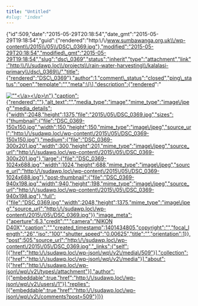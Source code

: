 ```yaml
---
title: "Untitled"
#slug: "index"
---
```


{"id":509,"date":"2015-05-29T20:18:54","date\_gmt":"2015-05-29T19:18:54","guid":{"rendered":"http:\\/\\/www.sumbawanga.org.uk\\/wp-content\\/2015\\/05\\/DSC\_0369.jpg"},"modified":"2015-05-29T20:18:54","modified\_gmt":"2015-05-29T19:18:54","slug":"dsc\_0369","status":"inherit","type":"attachment","link":"http:\\/\\/sudawp.loc\\/projects\\/rain-water-harvesting\\/kalalasi-primary\\/dsc\_0369\\/","title":{"rendered":"DSC\_0369"},"author":1,"comment\_status":"closed","ping\_status":"open","template":"","meta":\[\],"description":{"rendered":"

[![\"\"](\"http:\/\/sudawp.loc\/wp-content\/2015\/05\/DSC_0369-300x201.jpg\")<\\/a><\\/p>\\n"},"caption":{"rendered":""},"alt\_text":"","media\_type":"image","mime\_type":"image\\/jpeg","media\_details":{"width":2048,"height":1375,"file":"2015\\/05\\/DSC\_0369.jpg","sizes":{"thumbnail":{"file":"DSC\_0369-150x150.jpg","width":150,"height":150,"mime\_type":"image\\/jpeg","source\_url":"http:\\/\\/sudawp.loc\\/wp-content\\/2015\\/05\\/DSC\_0369-150x150.jpg"},"medium":{"file":"DSC\_0369-300x201.jpg","width":300,"height":201,"mime\_type":"image\\/jpeg","source\_url":"http:\\/\\/sudawp.loc\\/wp-content\\/2015\\/05\\/DSC\_0369-300x201.jpg"},"large":{"file":"DSC\_0369-1024x688.jpg","width":1024,"height":688,"mime\_type":"image\\/jpeg","source\_url":"http:\\/\\/sudawp.loc\\/wp-content\\/2015\\/05\\/DSC\_0369-1024x688.jpg"},"post-thumbnail":{"file":"DSC\_0369-940x198.jpg","width":940,"height":198,"mime\_type":"image\\/jpeg","source\_url":"http:\\/\\/sudawp.loc\\/wp-content\\/2015\\/05\\/DSC\_0369-940x198.jpg"},"full":{"file":"DSC\_0369.jpg","width":2048,"height":1375,"mime\_type":"image\\/jpeg","source\_url":"http:\\/\\/sudawp.loc\\/wp-content\\/2015\\/05\\/DSC\_0369.jpg"}},"image\_meta":{"aperture":6.3,"credit":"","camera":"NIKON D40X","caption":"","created\_timestamp":1401434805,"copyright":"","focal\_length":"26","iso":"100","shutter\_speed":"0.00625","title":"","orientation":1}},"post":505,"source\_url":"http:\\/\\/sudawp.loc\\/wp-content\\/2015\\/05\\/DSC\_0369.jpg","\_links":{"self":\[{"href":"http:\\/\\/sudawp.loc\\/wp-json\\/wp\\/v2\\/media\\/509"}\],"collection":\[{"href":"http:\\/\\/sudawp.loc\\/wp-json\\/wp\\/v2\\/media"}\],"about":\[{"href":"http:\\/\\/sudawp.loc\\/wp-json\\/wp\\/v2\\/types\\/attachment"}\],"author":\[{"embeddable":true,"href":"http:\\/\\/sudawp.loc\\/wp-json\\/wp\\/v2\\/users\\/1"}\],"replies":\[{"embeddable":true,"href":"http:\\/\\/sudawp.loc\\/wp-json\\/wp\\/v2\\/comments?post=509"}\]}}](http:\/\/sudawp.loc\/wp-content\/2015\/05\/DSC_0369.jpg)